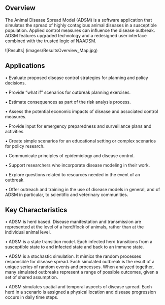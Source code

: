 
## Overview

The Animal Disease Spread Model (ADSM) is a software application that simulates the spread of highly contagious animal diseases in a susceptible population. Applied control measures can influence the disease outbreak. ADSM features upgraded technology and a redesigned user interface combined with the trusted logic of NAADSM.

![Results] (images/ResultsOverview_Map.jpg)

## Applications

•	Evaluate proposed disease control strategies for planning and policy decisions.

•	Provide “what if” scenarios for outbreak planning exercises.

•	Estimate consequences as part of the risk analysis process.

•	Assess the potential economic impacts of disease and associated control measures.

•	Provide input for emergency preparedness and surveillance plans and activities.

•	Create simple scenarios for an educational setting or complex scenarios for policy research.

•	Communicate principles of epidemiology and disease control.

•	Support researchers who incorporate disease modeling in their work.

•	Explore questions related to resources needed in the event of an outbreak.

•	Offer outreach and training in the use of disease models in general, and of ADSM in particular, to scientific and veterinary communities.


## Key Characteristics

•	ADSM is herd based. Disease manifestation and transmission are represented at the level of a herd/flock of animals, rather than at the individual animal level.

•	ADSM is a state transition model. Each infected herd transitions from a susceptible state to and infected state and back to an immune state.

•	ADSM is a stochastic simulation. It mimics the random processes responsible for disease spread. Each simulated outbreak is the result of a unique series of random events and processes. When analyzed together, many simulated outbreaks represent a range of possible outcomes, given a set of shared assumption. 

•	ADSM simulates spatial and temporal aspects of disease spread. Each herd in a scenario is assigned a physical location and disease progression occurs in daily time steps.
